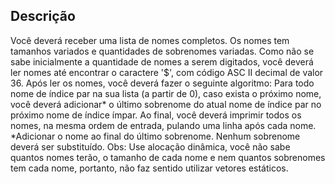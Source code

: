   ## Descrição
  Você deverá receber uma lista de nomes completos. Os nomes tem tamanhos variados e quantidades de sobrenomes variadas.
Como não se sabe inicialmente a quantidade de nomes a serem digitados, você deverá ler nomes até encontrar o caractere '$', com código ASC II decimal de valor 36.
Após ler os nomes, você deverá fazer o seguinte algoritmo:
Para todo nome de índice par na sua lista (a partir de 0), caso exista o próximo nome, você deverá adicionar* o último sobrenome do atual nome de índice par no próximo nome de índice ímpar.
Ao final, você deverá imprimir todos os nomes, na mesma ordem de entrada, pulando uma linha após cada nome.
*Adicionar o nome ao final do último sobrenome. Nenhum sobrenome deverá ser substituído.
Obs: Use alocação dinâmica, você não sabe quantos nomes terão, o tamanho de cada nome e nem quantos sobrenomes tem cada nome, portanto, não faz sentido utilizar vetores estáticos.
